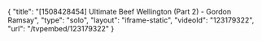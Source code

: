 {
    "title": "[1508428454] Ultimate Beef Wellington (Part 2) - Gordon Ramsay",
    "type": "solo",
    "layout": "iframe-static",
    "videoId": "123179322",
    "url": "\/tvpembed\/123179322"
}